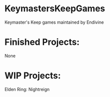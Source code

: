 # KeymastersKeepGames
Keymaster's Keep games maintained by Endivine

# Finished Projects:
None

# WIP Projects:
Elden Ring: Nightreign
